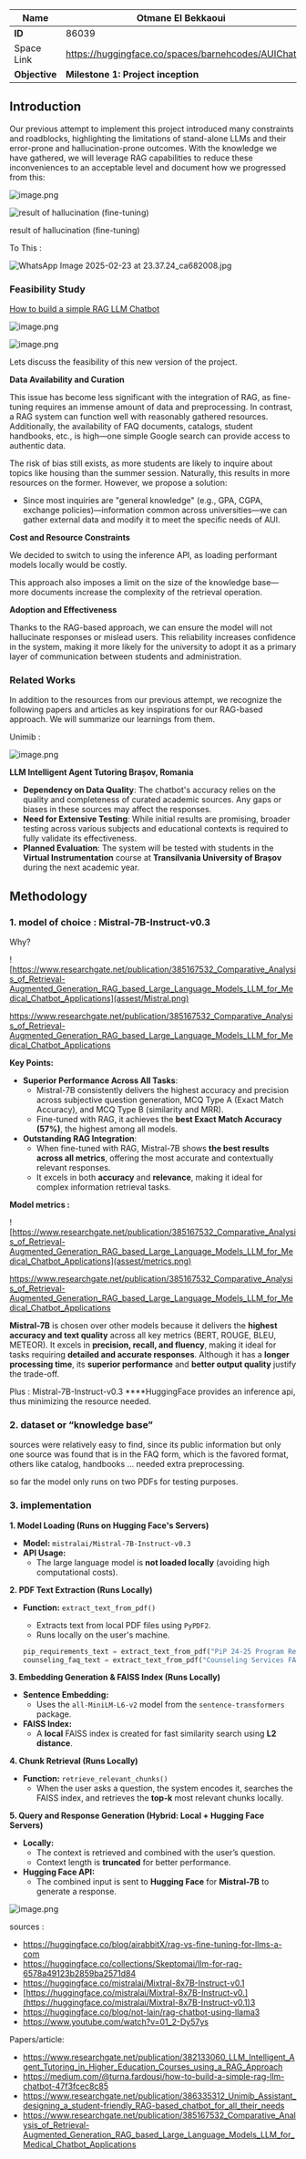 | **Name** | Otmane El Bekkaoui |
| --- | --- |
| **ID** | 86039 |
| Space Link | https://huggingface.co/spaces/barnehcodes/AUIChat |
| **Objective** | **Milestone 1: Project inception** |

## Introduction

Our previous attempt to implement this project introduced many constraints and roadblocks, highlighting the limitations of stand-alone LLMs and their error-prone and hallucination-prone outcomes. With the knowledge we have gathered, we will leverage RAG capabilities to reduce these inconveniences to an acceptable level and document how we progressed from this:

![image.png](assest/from.png)

![result of hallucination (fine-tuning)](assest/from_2.png)

result of hallucination (fine-tuning)

To This :

![WhatsApp Image 2025-02-23 at 23.37.24_ca682008.jpg](assest/this.jpg)

### Feasibility Study

[How to build a simple RAG LLM Chatbot](https://medium.com/@turna.fardousi/how-to-build-a-simple-rag-llm-chatbot-47f3fcec8c85)

![image.png](assest/challenge.png)

![image.png](assest/solution.png)

Lets discuss the feasibility of this new version of the project.

**Data Availability and Curation**

This issue has become less significant with the integration of RAG, as fine-tuning requires an immense amount of data and preprocessing. In contrast, a RAG system can function well with reasonably gathered resources. Additionally, the availability of FAQ documents, catalogs, student handbooks, etc., is high—one simple Google search can provide access to authentic data.

The risk of bias still exists, as more students are likely to inquire about topics like housing than the summer session. Naturally, this results in more resources on the former. However, we propose a solution:

- Since most inquiries are "general knowledge" (e.g., GPA, CGPA, exchange policies)—information common across universities—we can gather external data and modify it to meet the specific needs of AUI.

**Cost and Resource Constraints**

We decided to switch to using the inference API, as loading performant models locally would be costly.

This approach also imposes a limit on the size of the knowledge base—more documents increase the complexity of the retrieval operation.

**Adoption and Effectiveness**

Thanks to the RAG-based approach, we can ensure the model will not hallucinate responses or mislead users. This reliability increases confidence in the system, making it more likely for the university to adopt it as a primary layer of communication between students and administration.

### **Related Works**

In addition to the resources from our previous attempt, we recognize the following papers and articles as key inspirations for our RAG-based approach. We will summarize our learnings from them.

Unimib :

![image.png](assest/unib.png)

**LLM Intelligent Agent Tutoring Brașov, Romania**

- **Dependency on Data Quality**: The chatbot's accuracy relies on the quality and completeness of curated academic sources. Any gaps or biases in these sources may affect the responses.
- **Need for Extensive Testing**: While initial results are promising, broader testing across various subjects and educational contexts is required to fully validate its effectiveness.
- **Planned Evaluation**: The system will be tested with students in the **Virtual Instrumentation** course at **Transilvania University of Brașov** during the next academic year.

## Methodology

### 1. model of choice : Mistral-7B-Instruct-v0.3

Why?

![https://www.researchgate.net/publication/385167532_Comparative_Analysis_of_Retrieval-Augmented_Generation_RAG_based_Large_Language_Models_LLM_for_Medical_Chatbot_Applications](assest/Mistral.png)

https://www.researchgate.net/publication/385167532_Comparative_Analysis_of_Retrieval-Augmented_Generation_RAG_based_Large_Language_Models_LLM_for_Medical_Chatbot_Applications

**Key Points:**

- **Superior Performance Across All Tasks**:
    - Mistral-7B consistently delivers the highest accuracy and precision across subjective question generation, MCQ Type A (Exact Match Accuracy), and MCQ Type B (similarity and MRR).
    - Fine-tuned with RAG, it achieves the **best Exact Match Accuracy (57%)**, the highest among all models.
- **Outstanding RAG Integration**:
    - When fine-tuned with RAG, Mistral-7B shows **the best results across all metrics**, offering the most accurate and contextually relevant responses.
    - It excels in both **accuracy** and **relevance**, making it ideal for complex information retrieval tasks.

**Model metrics :**

![https://www.researchgate.net/publication/385167532_Comparative_Analysis_of_Retrieval-Augmented_Generation_RAG_based_Large_Language_Models_LLM_for_Medical_Chatbot_Applications](assest/metrics.png)

https://www.researchgate.net/publication/385167532_Comparative_Analysis_of_Retrieval-Augmented_Generation_RAG_based_Large_Language_Models_LLM_for_Medical_Chatbot_Applications

**Mistral-7B** is chosen over other models because it delivers the **highest accuracy and text quality** across all key metrics (BERT, ROUGE, BLEU, METEOR). It excels in **precision, recall, and fluency**, making it ideal for tasks requiring **detailed and accurate responses**. Although it has a **longer processing time**, its **superior performance** and **better output quality** justify the trade-off.

Plus :  Mistral-7B-Instruct-v0.3 ****HuggingFace provides an inference api, thus minimizing the resource needed.

### 2. dataset or “knowledge base”

sources were relatively easy to find,  since its public information but only one source was found that is in the FAQ form,  which is the favored format, others like catalog, handbooks … needed extra preprocessing.

so far the model only runs on two PDFs for testing purposes.

### 3. implementation

**1. Model Loading (Runs on Hugging Face's Servers)**

- **Model:** `mistralai/Mistral-7B-Instruct-v0.3`
- **API Usage:**
    - The large language model is **not loaded locally** (avoiding high computational costs).

**2. PDF Text Extraction (Runs Locally)**

- **Function:** `extract_text_from_pdf()`
    - Extracts text from local PDF files using `PyPDF2`.
    - Runs locally on the user's machine.
    
    ```python
    pip_requirements_text = extract_text_from_pdf("PiP 24-25 Program Requirements.pdf")
    counseling_faq_text = extract_text_from_pdf("Counseling Services FAQ Spring 2024.pdf")
    ```
    

**3. Embedding Generation & FAISS Index (Runs Locally)**

- **Sentence Embedding:**
    - Uses the `all-MiniLM-L6-v2` model from the `sentence-transformers` package.
- **FAISS Index:**
    - A **local** FAISS index is created for fast similarity search using **L2 distance**.

**4. Chunk Retrieval (Runs Locally)**

- **Function:** `retrieve_relevant_chunks()`
    - When the user asks a question, the system encodes it, searches the FAISS index, and retrieves the **top-k** most relevant chunks locally.

**5. Query and Response Generation (Hybrid: Local + Hugging Face Servers)**

- **Locally:**
    - The context is retrieved and combined with the user’s question.
    - Context length is **truncated** for better performance.
- **Hugging Face API:**
    - The combined input is sent to **Hugging Face** for **Mistral-7B** to generate a response.

![image.png](assest/sum.png)

sources : 

- https://huggingface.co/blog/airabbitX/rag-vs-fine-tuning-for-llms-a-com
- https://huggingface.co/collections/Skeptomai/llm-for-rag-6578a49123b2859ba2571d84
- https://huggingface.co/mistralai/Mixtral-8x7B-Instruct-v0.1
- [https://huggingface.co/mistralai/Mixtral-8x7B-Instruct-v0.](https://huggingface.co/mistralai/Mixtral-8x7B-Instruct-v0.1)3
- https://huggingface.co/blog/not-lain/rag-chatbot-using-llama3
- https://www.youtube.com/watch?v=01_2-Dy57ys

Papers/article:

- https://www.researchgate.net/publication/382133060_LLM_Intelligent_Agent_Tutoring_in_Higher_Education_Courses_using_a_RAG_Approach
- https://medium.com/@turna.fardousi/how-to-build-a-simple-rag-llm-chatbot-47f3fcec8c85
- https://www.researchgate.net/publication/386335312_Unimib_Assistant_designing_a_student-friendly_RAG-based_chatbot_for_all_their_needs
- https://www.researchgate.net/publication/385167532_Comparative_Analysis_of_Retrieval-Augmented_Generation_RAG_based_Large_Language_Models_LLM_for_Medical_Chatbot_Applications
